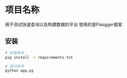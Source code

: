 # 项目名称

用于测试快速查询以及构建数据的平台
使用的是Flasgger框架

## 安装

```bash
# 安装命令
pip install -r requirements.txt

# 运行命令
python app.py
